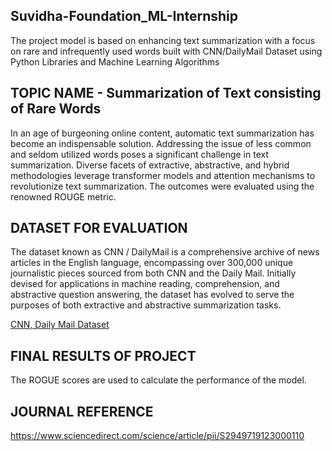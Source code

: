 ## Suvidha-Foundation_ML-Internship
The project model is based on enhancing text summarization with a focus on rare and infrequently used words built with CNN/DailyMail Dataset using Python Libraries and Machine Learning Algorithms


## TOPIC NAME - Summarization of Text consisting of Rare Words
In an age of burgeoning online content, automatic text summarization has become an indispensable solution. Addressing the issue of less common and seldom utilized words poses a significant challenge in text summarization. Diverse facets of extractive, abstractive, and hybrid methodologies leverage transformer models and attention mechanisms to revolutionize text summarization. The outcomes were evaluated using the renowned ROUGE metric.


## DATASET FOR EVALUATION
The dataset known as CNN / DailyMail is a comprehensive archive of news articles in the English language, encompassing over 300,000 unique journalistic pieces sourced from both CNN and the Daily Mail. Initially devised for applications in machine reading, comprehension, and abstractive question answering, the dataset has evolved to serve the purposes of both extractive and abstractive summarization tasks.

[CNN, Daily Mail Dataset](https://www.kaggle.com/datasets/gowrishankarp/newspaper-text-summarization-cnn-dailymail/data)

## FINAL RESULTS OF PROJECT
The ROGUE scores are used to calculate the performance of the model.

## JOURNAL REFERENCE
https://www.sciencedirect.com/science/article/pii/S2949719123000110
